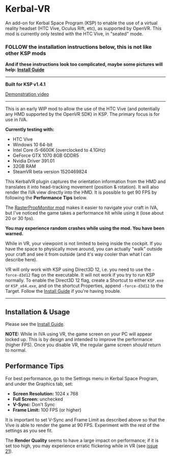 # Kerbal-VR
An add-on for Kerbal Space Program (KSP) to enable the use of a virtual reality headset (HTC Vive, Oculus Rift, etc), as supported by OpenVR. This mod is currently only tested with the HTC Vive, in "seated" mode.

### FOLLOW the installation instructions below, this is not like other KSP mods

**And if these instructions look too complicated, maybe some pictures will help: [Install Guide](https://github.com/Vivero/Kerbal-VR/wiki/Install-Guide)**

----

**Built for KSP v1.4.1**

[Demonstration video](https://www.youtube.com/watch?v=DjQauN66rQA)

----

This is an early WIP mod to allow the use of the HTC Vive (and potentially any HMD supported by the OpenVR SDK) in KSP. The primary focus is for use in IVA.

**Currently testing with:**

- HTC Vive
- Windows 10 64-bit
- Intel Core i5-6600K (overclocked to 4.1GHz)
- GeForce GTX 1070 8GB GDDR5
- Nvidia Driver 391.01
- 32GB RAM
- SteamVR beta version 1520469824

This KerbalVR plugin captures the orientation information from the HMD and translates it into head-tracking movement (position & rotation). It will also render the IVA view directly into the HMD. It is possible to get 90 FPS by following the **Performance Tips** below.

The [RasterPropMonitor mod](http://forum.kerbalspaceprogram.com/index.php?/topic/105821-112-rasterpropmonitor-still-putting-the-a-in-iva-v0260-30-april-2016/) makes it easier to navigate your craft in IVA, but I've noticed the game takes a performance hit while using it (lose about 20 or 30 fps).

**You may experience random crashes while using the mod. You have been warned.**

While in VR, your viewpoint is not limited to being inside the cockpit. If you have the space to physically move around, you can actually "walk" outside your craft and see it from outside (and it's way cooler than what I can describe here).

VR will only work with KSP using Direct3D 12, i.e. you need to use the `-force-d3d12` flag on the executable. It will not work if you try to run KSP normally. To enable the Direct3D 12 flag, create a Shortcut to either `KSP.exe` or `KSP_x64.exe`, and on the shortcut Properties, append `-force-d3d12` to the Target. Follow the [Install Guide](https://github.com/Vivero/Kerbal-VR/wiki/Install-Guide) if you're having trouble.

----

## Installation & Usage

Please see the [Install Guide](https://github.com/Vivero/Kerbal-VR/wiki/Install-Guide).

**NOTE:** While in IVA using VR, the game screen on your PC will appear locked up. This is by design and intended to improve the performance (higher FPS). Once you disable VR, the regular game screen *should* return to normal.

## Performance Tips

For best performance, go to the Settings menu in Kerbal Space Program, and under the Graphics tab, set:

- **Screen Resolution:** 1024 x 768
- **Full Screen:** unchecked
- **V-Sync:** Don't Sync
- **Frame Limit:** 100 FPS (or higher)

It is important to set V-Sync and Frame Limit as described above so that the Vive is able to render the game at 90 FPS. Experiment with the rest of the settings as you see fit.

The **Render Quality** seems to have a large impact on performance; if it is set too high, you may experience erratic flickering while in VR (see [issue 21](https://github.com/Vivero/Kerbal-VR/issues/21)).
